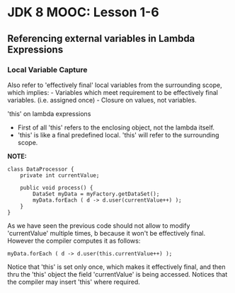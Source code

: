 # JDK 8 MOOC: Lesson 1-6 #

## Referencing external variables in Lambda Expressions ##

### Local Variable Capture ###
Also refer to  'effectively final' local variables from the surrounding scope, which implies:
	- Variables which meet requirement to be effectively final variables. (i.e. assigned once)
	- Closure on values, not variables.
	
'this' on lambda expressions
- First of all 'this' refers to the enclosing object, not the lambda itself.
- 'this' is like a final predefined local. 'this' will refer to the surrounding scope.

**NOTE:**

    class DataProcessor {
    	private int currentValue;
    	
    	public void process() {
    		DataSet myData = myFactory.getDataSet();
    		myData.forEach ( d -> d.user(currentValue++) );
    	}
    }

As we have seen the previous code should not allow to modify 'currentValue' multiple times, b
because it won't be effectively final. However the compiler computes it as follows:


    myData.forEach ( d -> d.user(this.currentValue++) );

Notice that 'this' is set only once, which makes it effectively final, 
and then thru the 'this' object the field 'currentValue' is being accessed.
Notices that the compiler may insert 'this' where required.

